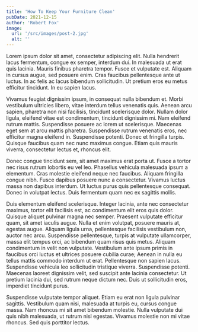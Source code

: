 ```yaml
---
title: 'How To Keep Your Furniture Clean'
pubDate: 2021-12-15
author: 'Robert Fox'
image:
  url: '/src/images/post-2.jpg'
  alt: ''
---
```

Lorem ipsum dolor sit amet, consectetur adipiscing elit. Nulla hendrerit lacus fermentum, congue ex semper, interdum dui. In malesuada ut erat quis lacinia. Mauris finibus pharetra tempor. Fusce et vulputate est. Aliquam in cursus augue, sed posuere enim. Cras faucibus pellentesque ante ut luctus. In ac felis ac lacus bibendum sollicitudin. Ut pretium eros eu metus efficitur tincidunt. In eu sapien lacus.

Vivamus feugiat dignissim ipsum, in consequat nulla bibendum et. Morbi vestibulum ultricies libero, vitae interdum tellus venenatis quis. Aenean arcu sapien, pharetra non nisi facilisis, tincidunt scelerisque dolor. Nullam dolor ligula, eleifend vitae est condimentum, tincidunt dignissim mi. Nam eleifend rutrum mattis. Suspendisse posuere ac lorem ut scelerisque. Maecenas eget sem at arcu mattis pharetra. Suspendisse rutrum venenatis eros, nec efficitur magna eleifend in. Suspendisse potenti. Donec et fringilla turpis. Quisque faucibus quam nec nunc maximus congue. Etiam quis mauris viverra, consectetur lectus et, rhoncus elit.

Donec congue tincidunt sem, sit amet maximus erat porta ut. Fusce a tortor nec risus rutrum lobortis eu vel leo. Phasellus vehicula malesuada ipsum a elementum. Cras molestie eleifend neque nec faucibus. Aliquam fringilla congue nibh. Fusce dapibus posuere nunc a consectetur. Vivamus luctus massa non dapibus interdum. Ut luctus purus quis pellentesque consequat. Donec in volutpat lectus. Duis fermentum quam nec ex sagittis mollis.

Duis elementum eleifend scelerisque. Integer lacinia, ante nec consectetur maximus, tortor elit facilisis est, ac condimentum elit eros quis dolor. Quisque aliquet pulvinar magna nec semper. Praesent vulputate efficitur quam, sit amet iaculis augue. Nulla et enim volutpat, posuere mauris at, egestas augue. Aliquam ligula urna, pellentesque facilisis vestibulum non, auctor nec arcu. Suspendisse pellentesque, turpis at vulputate ullamcorper, massa elit tempus orci, ac bibendum quam risus quis metus. Aliquam condimentum in velit non vulputate. Vestibulum ante ipsum primis in faucibus orci luctus et ultrices posuere cubilia curae; Aenean in nulla eu tellus mattis commodo interdum ut erat. Pellentesque non sapien lacus. Suspendisse vehicula leo sollicitudin tristique viverra. Suspendisse potenti. Maecenas laoreet dignissim velit, sed suscipit ante lacinia consectetur. Ut pretium lacinia dui, sed rutrum neque dictum nec. Duis ut sollicitudin eros, imperdiet tincidunt purus.

Suspendisse vulputate tempor aliquet. Etiam eu erat non ligula pulvinar sagittis. Vestibulum quam nisi, malesuada at turpis eu, cursus congue massa. Nam rhoncus mi sit amet bibendum molestie. Nulla vulputate dui quis nibh malesuada, ut rutrum nisl egestas. Vivamus molestie non mi vitae rhoncus. Sed quis porttitor lectus.